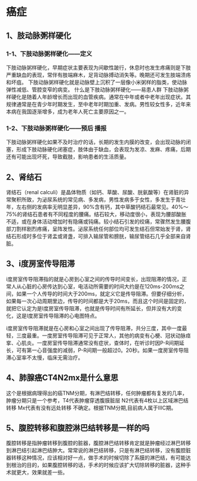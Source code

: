 # 癌症

## 1、肢动脉粥样硬化
### 1-1、下肢动脉粥样硬化——定义
下肢动脉粥样硬化，早期症状主要表现为间歇性跛行，休息时也发生疼痛则是下肢严重缺血的表现，常伴有肢端麻木，足背动脉搏动消失等。晚期还可发生肢端溃疡和坏疽。
下肢动脉粥样硬化就是动脉壁上沉积了一层像小米粥样的脂类，使动脉弹性减低、管腔变窄的病变。
什么是下肢动脉粥样硬化——易患人群
下肢动脉粥样硬化是随着人年龄增长而出现的血管疾病。通常在中年或者中老年出现症状。其规律通常是在青少年时期发生，至中老年时期加重、发病。男性较女性多，近年来本病在我国逐渐增多，成为老年人死亡主要原因之一。

### 1-2、下肢动脉粥样硬化——预后 播报
下肢动脉粥样硬化如果不及时治疗的话，长期的发生内膜的改变，会出现动脉的闭塞，形成下肢动脉硬化闭塞症，肢体由于缺血，会表现为发凉、发麻、疼痛，后期还有可能出现坏死，导致截肢，影响患者的生活质量。

## 2、肾结石
肾结石（renal calculi）是晶体物质（如钙、草酸、尿酸、胱氨酸等）在肾脏的异常聚积所致，为泌尿系统的常见病、多发病，男性发病多于女性，多发生于青壮年，左右侧的发病率无明显差异，90%含有钙，其中草酸钙结石最常见。40%～75%的肾结石患者有不同程度的腰痛。结石较大，移动度很小，表现为腰部酸胀不适，或在身体活动增加时有隐痛或钝痛。较小结石引发的绞痛，常骤然发生腰腹部刀割样剧烈疼痛，呈阵发性。泌尿系统任何部位均可发生结石但常始发于肾，肾结石形成时多位于肾盂或肾盏，可排入输尿管和膀胱，输尿管结石几乎全部来自肾脏。

## 3、i度房室传导阻滞
i度房室传导阻滞指的就是心房到心室之间的传导时间变长，出现阻滞的情况，正常人从心脏的心房传达到心室，电活动所需要的时间大约是在120ms-200ms之间，如果一个人传导的时间大于200ms，就定义它是传导阻滞。但要仔细分析，如果每一次心动周期里边，传导的时间都是大于20ms，而且这个时间是固定的，就把它认定为是Ⅰ度房室传导阻滞，也就是传导时间有所延长，但并没有大的变化，这是Ⅰ度房室传导阻滞的心电图特点。

i度房室传导阻滞就是在心房和心室之间出现了传导阻滞，共分三度，其中一度最轻，三度最重。一度房室传导阻滞可见于正常人，其他的病变有心梗、冠状动脉痉挛、心肌炎。一度房室传导阻滞通常没有症状，查体时，在听诊时因P-R间期延长，可有第一心音强度的减弱，P-R间期一般超过0。20秒。如果一度房室传导阻滞心室率不太慢，临床无需治疗。

## 4、肺腺癌CT4N2mx是什么意思
这个是根据病理得出的癌TNM分期，有淋巴结转移，任何肿瘤都有复发的几率，肿瘤分期只是一个参考，T4代表肿瘤穿透腹膜脏层 N2代表有4枚以上区域淋巴结转移 Mx代表有没有远处转移 不确定。根据TNM分期,目前病人属于IIIC期。

## 5、腹腔转移和腹腔淋巴结转移是一样的吗
腹腔转移是指肿瘤转移到腹腔的脏器，腹腔淋巴结转移肯定就是肿瘤经过淋巴转移到淋巴结引起淋巴结肿大。常常说的淋巴结转移，只是有淋巴结转移，没有腹腔脏器转移这种情况，应该相对好一点，做手术的时候切除了系膜的淋巴结，有可能达到根治的目的，如果腹腔转移的话，手术的时候应该扩大切除转移的脏器，这种手术就更大，效果就差一些。
















